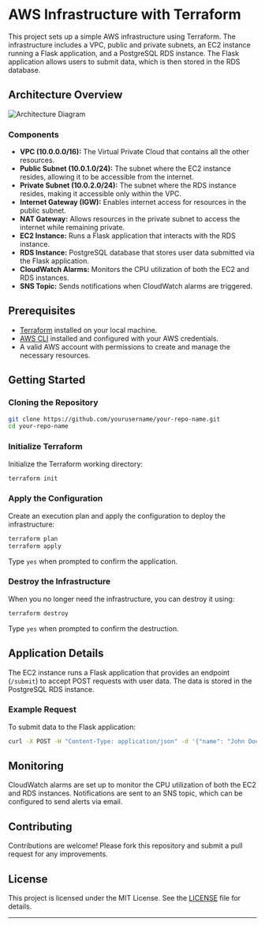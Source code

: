 # AWS Infrastructure with Terraform

This project sets up a simple AWS infrastructure using Terraform. The infrastructure includes a VPC, public and private subnets, an EC2 instance running a Flask application, and a PostgreSQL RDS instance. The Flask application allows users to submit data, which is then stored in the RDS database.

## Architecture Overview

![Architecture Diagram](https://github.com/Kmac907/AWS-Infrastructure-with-Terraform/assets/120307903/d5249659-8a4d-40fd-ab46-1fec9df052b7)

### Components

- **VPC (10.0.0.0/16):** The Virtual Private Cloud that contains all the other resources.
- **Public Subnet (10.0.1.0/24):** The subnet where the EC2 instance resides, allowing it to be accessible from the internet.
- **Private Subnet (10.0.2.0/24):** The subnet where the RDS instance resides, making it accessible only within the VPC.
- **Internet Gateway (IGW):** Enables internet access for resources in the public subnet.
- **NAT Gateway:** Allows resources in the private subnet to access the internet while remaining private.
- **EC2 Instance:** Runs a Flask application that interacts with the RDS instance.
- **RDS Instance:** PostgreSQL database that stores user data submitted via the Flask application.
- **CloudWatch Alarms:** Monitors the CPU utilization of both the EC2 and RDS instances.
- **SNS Topic:** Sends notifications when CloudWatch alarms are triggered.

## Prerequisites

- [Terraform](https://www.terraform.io/downloads.html) installed on your local machine.
- [AWS CLI](https://docs.aws.amazon.com/cli/latest/userguide/install-cliv2.html) installed and configured with your AWS credentials.
- A valid AWS account with permissions to create and manage the necessary resources.

## Getting Started

### Cloning the Repository

```sh
git clone https://github.com/yourusername/your-repo-name.git
cd your-repo-name
```

### Initialize Terraform

Initialize the Terraform working directory:

```sh
terraform init
```

### Apply the Configuration

Create an execution plan and apply the configuration to deploy the infrastructure:

```sh
terraform plan
terraform apply
```

Type `yes` when prompted to confirm the application.

### Destroy the Infrastructure

When you no longer need the infrastructure, you can destroy it using:

```sh
terraform destroy
```

Type `yes` when prompted to confirm the destruction.

## Application Details

The EC2 instance runs a Flask application that provides an endpoint (`/submit`) to accept POST requests with user data. The data is stored in the PostgreSQL RDS instance.

### Example Request

To submit data to the Flask application:

```sh
curl -X POST -H "Content-Type: application/json" -d '{"name": "John Doe"}' http://<ec2-instance-public-ip>/submit
```

## Monitoring

CloudWatch alarms are set up to monitor the CPU utilization of both the EC2 and RDS instances. Notifications are sent to an SNS topic, which can be configured to send alerts via email.

## Contributing

Contributions are welcome! Please fork this repository and submit a pull request for any improvements.

## License

This project is licensed under the MIT License. See the [LICENSE](LICENSE) file for details.

---
